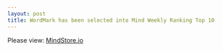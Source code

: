 ```yaml
---
layout: post
title: WordMark has been selected into Mind Weekly Ranking Top 10
---
```


Please view: [MindStore.io](http://mp.weixin.qq.com/s?__biz=MzI0OTE3NDc4Mw==&mid=2649824702&idx=1&sn=b10a2ea5883964edc491dc101db9477e#rd)